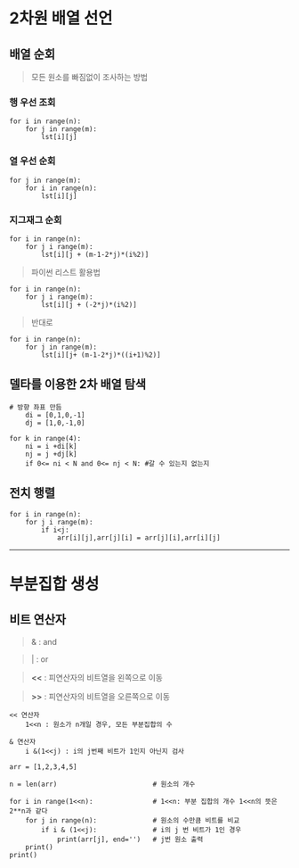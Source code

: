 # 2차원 배열 선언

## 배열 순회

> 모든 원소를 빠짐없이 조사하는 방법


### 행 우선 조회

```
for i in range(n):
    for j in range(m):
        lst[i][j]
```

### 열 우선 순회

```
for j in range(m):
    for i in range(n):
        lst[i][j]
```

### 지그재그 순회

```
for i in range(n):
    for j i range(m):
        lst[i][j + (m-1-2*j)*(i%2)]
```

> 파이썬 리스트 활용법

```
for i in range(n):
    for j i range(m):
        lst[i][j + (-2*j)*(i%2)]
```

> 반대로

```
for i in range(n):
    for j in range(m):
        lst[i][j+ (m-1-2*j)*((i+1)%2)]
```

## 델타를 이용한 2차 배열 탐색

```
# 방향 좌표 만듬
    di = [0,1,0,-1]
    dj = [1,0,-1,0]

for k in range(4):
    ni = i +di[k]
    nj = j +dj[k]
    if 0<= ni < N and 0<= nj < N: #갈 수 있는지 없는지
```

## 전치 행렬

```
for i in range(n):
    for j i range(m):
        if i<j:
            arr[i][j],arr[j][i] = arr[j][i],arr[i][j]
```

---

# 부분집합 생성

## 비트 연산자

> & : and

> | : or

> **<<** : 피연산자의 비트열을 왼쪽으로 이동

> **>>** : 피연산자의 비트열을 오른쪽으로 이동

```
<< 연산자
    1<<n : 원소가 n개일 경우, 모든 부분집합의 수  

& 연산자
    i &(1<<j) : i의 j번째 비트가 1인지 아닌지 검사
```



```
arr = [1,2,3,4,5]

n = len(arr)                        # 원소의 개수

for i in range(1<<n):               # 1<<n: 부분 집합의 개수 1<<n의 뜻은 2**n과 같다
    for j in range(n):              # 원소의 수만큼 비트를 비교
        if i & (1<<j):              # i의 j 번 비트가 1인 경우
            print(arr[j], end='')   # j번 원소 출력
    print()
print()
```